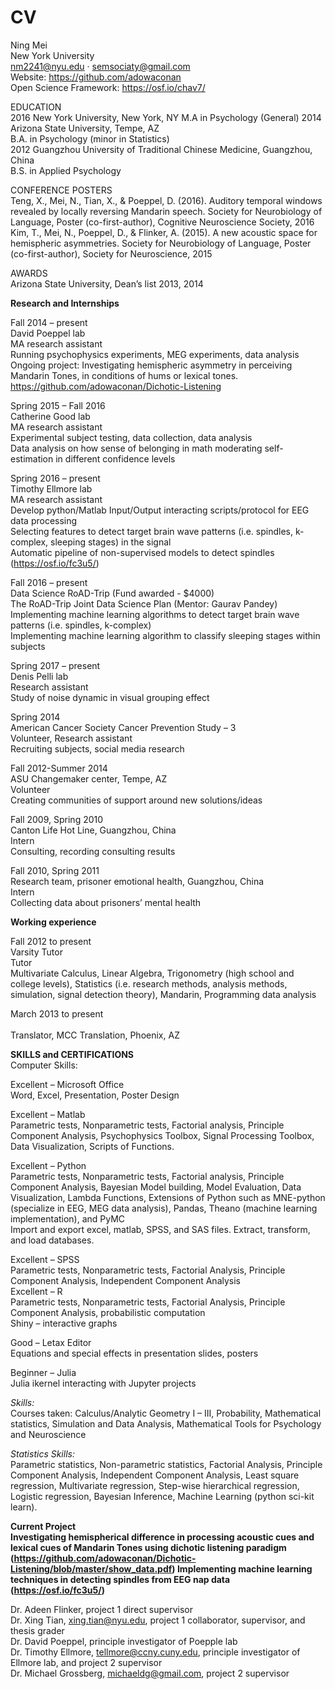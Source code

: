 # CV

  Ning Mei
  <br/>New York University
  <br/>nm2241@nyu.edu · semsociaty@gmail.com
  <br/>Website: https://github.com/adowaconan
  <br/>Open Science Framework: https://osf.io/chav7/

EDUCATION 
<br/>2016
New York University, New York, NY 
      M.A in Psychology (General)
2014	     
Arizona State University, Tempe, AZ                                                                                          
      B.A. in Psychology (minor in Statistics)        
2012
Guangzhou University of Traditional Chinese Medicine, Guangzhou, China                      
      B.S. in Applied Psychology                                                       
	     	

CONFERENCE POSTERS
<br/>Teng, X., Mei, N., Tian, X., & Poeppel, D. (2016). Auditory temporal windows revealed by locally reversing Mandarin speech. Society for Neurobiology of Language, Poster (co-first-author), Cognitive Neuroscience Society, 2016
<br/>Kim, T., Mei, N., Poeppel, D., & Flinker, A. (2015). A new acoustic space for hemispheric asymmetries. Society for Neurobiology of Language, Poster (co-first-author), Society for Neuroscience, 2015

AWARDS 
<br/>Arizona State University, Dean’s list                                                                   2013, 2014 

**Research and Internships**

Fall 2014 – present
<br/>David Poeppel lab                                                                                  
MA research assistant
<br/>Running psychophysics experiments, MEG experiments, data analysis
<br/>Ongoing project: Investigating hemispheric asymmetry in perceiving Mandarin Tones, in conditions of hums or lexical tones. 
https://github.com/adowaconan/Dichotic-Listening

Spring 2015 – Fall 2016
<br/>Catherine Good lab                                                                           
MA research assistant
<br/>Experimental subject testing, data collection, data analysis
<br/>Data analysis on how sense of belonging in math moderating self-estimation in different confidence levels

Spring 2016 – present
<br/>Timothy Ellmore lab                                                                           
MA research assistant
<br/>Develop python/Matlab Input/Output interacting scripts/protocol for EEG data processing
<br/>Selecting features to detect target brain wave patterns (i.e. spindles, k-complex, sleeping stages) in the signal 
<br/>Automatic pipeline of non-supervised models to detect spindles (https://osf.io/fc3u5/)

Fall 2016 – present
<br/>Data Science RoAD-Trip (Fund awarded - $4000) 
<br/>The RoAD-Trip Joint Data Science Plan (Mentor: Gaurav Pandey)
<br/>Implementing machine learning algorithms to detect target brain wave patterns (i.e. spindles, k-complex) 
<br/>Implementing machine learning algorithm to classify sleeping stages within subjects

Spring 2017 – present
<br/>Denis Pelli lab                                                                           
Research assistant
<br/>Study of noise dynamic in visual grouping effect

Spring 2014
<br/>American Cancer Society Cancer Prevention Study – 3 	                            
Volunteer, Research assistant 
<br/>Recruiting subjects, social media research

Fall 2012-Summer 2014
<br/>ASU Changemaker center, Tempe, AZ 		                    
Volunteer 
<br/>Creating communities of support around new solutions/ideas

Fall 2009, Spring 2010
<br/>Canton Life Hot Line, Guangzhou, China                                        
Intern 
<br/>Consulting, recording consulting results

Fall 2010, Spring 2011
<br/>Research team, prisoner emotional health, Guangzhou, China        
Intern 
<br/>Collecting data about prisoners’ mental health 

**Working experience**

Fall 2012 to present
<br/>Varsity Tutor
<br/>Tutor 
<br/>Multivariate Calculus, Linear Algebra, Trigonometry (high school and college levels), Statistics (i.e. research methods, analysis methods, simulation, signal detection theory), Mandarin, Programming data analysis               

March 2013 to present                                                
<br/>Translator, MCC Translation, Phoenix, AZ           

**SKILLS and CERTIFICATIONS**
<br/>Computer Skills: 

Excellent – Microsoft Office 
<br/>Word, Excel, Presentation, Poster Design     
                                                         
Excellent – Matlab 
<br/>Parametric tests, Nonparametric tests, Factorial analysis, Principle Component Analysis, Psychophysics Toolbox, Signal Processing Toolbox, Data Visualization, Scripts of Functions.

Excellent – Python 
<br/>Parametric tests, Nonparametric tests, Factorial analysis, Principle Component Analysis, Bayesian Model building, Model Evaluation, Data Visualization, Lambda Functions, Extensions of Python such as MNE-python (specialize in EEG, MEG data analysis), Pandas, Theano (machine learning implementation), and PyMC
<br/>Import and export excel, matlab, SPSS, and SAS files. Extract, transform, and load databases.               

Excellent – SPSS
<br/>Parametric tests, Nonparametric tests, Factorial Analysis, Principle Component Analysis, Independent Component Analysis                              
Excellent – R 
<br/>Parametric tests, Nonparametric tests, Factorial Analysis, Principle Component Analysis, probabilistic computation 
<br/>Shiny – interactive graphs

Good – Letax Editor
<br/>Equations and special effects in presentation slides, posters    

Beginner – Julia
<br/>Julia ikernel interacting with Jupyter projects                                                                  

*Skills:*
<br/>Courses taken: Calculus/Analytic Geometry I – III, Probability, Mathematical statistics, Simulation and Data Analysis, Mathematical Tools for Psychology and Neuroscience

*Statistics Skills:*
<br/>Parametric statistics, Non-parametric statistics, Factorial Analysis, Principle Component Analysis, Independent Component Analysis, Least square regression, Multivariate regression, Step-wise hierarchical regression, Logistic regression, Bayesian Inference, Machine Learning (python sci-kit learn).  


**Current Project
<br/>Investigating hemispherical difference in processing acoustic cues and lexical cues of Mandarin Tones using dichotic listening paradigm (https://github.com/adowaconan/Dichotic-Listening/blob/master/show_data.pdf)
Implementing machine learning techniques in detecting spindles from EEG nap data (https://osf.io/fc3u5/)**




Dr. Adeen Flinker,  project 1 direct supervisor
<br/>Dr. Xing Tian,  xing.tian@nyu.edu, project 1 collaborator, supervisor, and thesis grader
<br/>Dr. David Poeppel, principle investigator of Poepple lab
<br/>Dr. Timothy Ellmore, tellmore@ccny.cuny.edu, principle investigator of Ellmore lab, and project 2 supervisor
<br/>Dr. Michael Grossberg, michaeldg@gmail.com, project 2 supervisor


